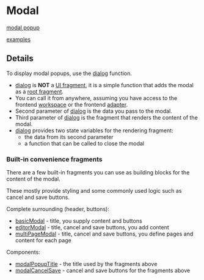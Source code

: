 # Modal

[modal popup](def://?inline)

[examples](actualize://example-group?name=modalPopup)

## Details

To display modal popups, use the [dialog](function://) function.

* [dialog](function://) is **NOT** a [UI fragment](def://), it is a simple function that adds the modal as a [root fragment](def://).
* You can call it from anywhere, assuming you have access to the frontend [workspace](def://) or the frontend [adapter](def://).
* Second parameter of [dialog](function://) is the data you pass to the modal.
* Third parameter of [dialog](function://) is the fragment that renders the content of the modal.
* [dialog](function://) provides two state variables for the rendering fragment:
    * the data from its second parameter
    * a function that can be called to close the modal

### Built-in convenience fragments

There are a few built-in fragments you can use as building blocks for the content of the modal.

These mostly provide styling and some commonly used logic such as cancel and save buttons.

Complete surrounding (header, buttons):

* [basicModal](fragment://) - title, you supply content and buttons
* [editorModal](fragment://) - title, cancel and save buttons, you add content
* [multiPageModal](fragment://) - title, cancel and save buttons, you define pages and content for each page

Components:

* [modalPopupTitle](fragment://) - the title used by the fragments above
* [modalCancelSave](fragment://) - cancel and save buttons for the fragments above
